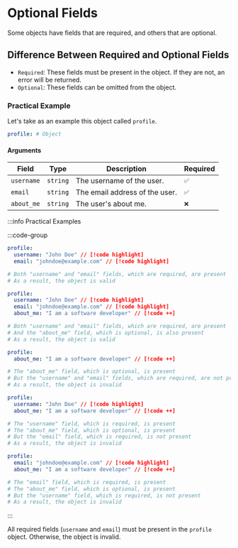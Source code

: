 # Optional Fields

Some objects have fields that are required, and others that are optional.

## Difference Between Required and Optional Fields

- `Required`: These fields must be present in the object. If they are not, an error will be returned.
- `Optional`: These fields can be omitted from the object.

### Practical Example

Let's take as an example this object called `profile`.

```yml
profile: # Object
```

#### Arguments

| Field      | Type     | Description                    | Required |
| ---------- | -------- | ------------------------------ | -------- |
| `username` | `string` | The username of the user.      | `✅`     |
| `email`    | `string` | The email address of the user. | `✅`     |
| `about_me` | `string` | The user's about me.           | `❌`     |

:::info Practical Examples

:::code-group

```yml [Object 1 (Valid)]
profile:
  username: "John Doe" // [!code highlight]
  email: "johndoe@example.com" // [!code highlight]

# Both "username" and "email" fields, which are required, are present
# As a result, the object is valid
```

```yml [Object 2 (Valid)]
profile:
  username: "John Doe" // [!code highlight]
  email: "johndoe@example.com" // [!code highlight]
  about_me: "I am a software developer" // [!code ++]

# Both "username" and "email" fields, which are required, are present
# And the "about_me" field, which is optional, is also present
# As a result, the object is valid
```

```yml [Object 3 (Invalid)]
profile:
  about_me: "I am a software developer" // [!code ++]

# The "about_me" field, which is optional, is present
# But the "username" and "email" fields, which are required, are not present
# As a result, the object is invalid
```

```yml [Object 4 (Invalid)]
profile:
  username: "John Doe" // [!code highlight]
  about_me: "I am a software developer" // [!code ++]

# The "username" field, which is required, is present
# The "about_me" field, which is optional, is present
# But the "email" field, which is required, is not present
# As a result, the object is invalid
```

```yml [Object 5 (Invalid)]
profile:
  email: "johndoe@example.com" // [!code highlight]
  about_me: "I am a software developer" // [!code ++]

# The "email" field, which is required, is present
# The "about_me" field, which is optional, is present
# But the "username" field, which is required, is not present
# As a result, the object is invalid
```

:::

All required fields (`username` and `email`) must be present in the `profile` object. Otherwise, the object is invalid.
